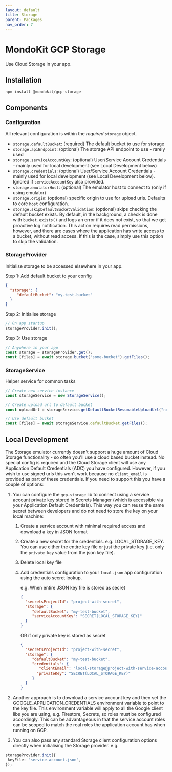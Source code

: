 ```yaml
---
layout: default
title: Storage
parent: Packages
nav_order: 7
---
```


# MondoKit GCP Storage

Use Cloud Storage in your app.

## Installation

```sh
npm install @mondokit/gcp-storage
```

## Components

### Configuration

All relevant configuration is within the _required_ `storage` object.

- `storage.defaultBucket`: (required) The default bucket to use for storage
- `storage.apiEndpoint`: (optional) The storage API endpoint to use - rarely used
- `storage.serviceAccountKey`: (optional) User/Service Account Credentials - mainly used for local development (see Local Development below)
- `storage.credentials`: (optional) User/Service Account Credentials - mainly used for local development (see Local Development below). Ignored if `serviceAccountKey` also provided.
- `storage.emulatorHost`: (optional) The emulator host to connect to (only if using emulator)
- `storage.origin`: (optional) specific origin to use for upload urls. Defaults to core `host` configuration.
- `storage.skipDefaultBucketValidation`: (optional) skips checking the default bucket exists. By default, in the background, a check is done with `bucket.exists()` and logs 
  an error if it does not exist, so that we get proactive log notification. This action requires read permissions, however, and there are cases where the application has write
  access to a bucket, without read access. If this is the case, simply use this option to skip the validation.

### StorageProvider

Initialise storage to be accessed elsewhere in your app.

Step 1: Add default bucket to your config

```json
{
  "storage": {
     "defaultBucket": "my-test-bucket"
  }
}
```

Step 2: Initialise storage

```typescript
// On app startup
storageProvider.init();
```

Step 3: Use storage

```typescript
// Anywhere in your app
const storage = storageProvider.get();
const [files] = await storage.bucket("some-bucket").getFiles();
```

### StorageService

Helper service for common tasks

```typescript
// Create new service instance
const storageService = new StorageService();

// Create upload url to default bucket
const uploadUrl = storageService.getDefaultBucketResumableUploadUrl("newfile.txt");

// Use default bucket
const [files] = await storageService.defaultBucket.getFiles();
```

## Local Development

The Storage emulator currently doesn't support a huge amount of Cloud Storage functionality - so often you'll use a
cloud based bucket instead. No special config is required and the Cloud Storage client will use any Application Default
Credentials (ADC) you have configured. However, if you wish to use signed urls this won't work because no `client_email`
is provided as part of these credentials. If you need to support this you have a couple of options:

1) You can configure the `gcp-storage` lib to connect using a service account private key stored in Secrets
   Manager (which is accessible via your Application Default Credentials). This way you can reuse the same secret
   between developers and do not need to store the key on your local machine:
    1) Create a service account with minimal required access and download a key in JSON format
    2) Create a new secret for the credentials. e.g. LOCAL_STORAGE_KEY. You can use either the entire key file or just the private key (i.e. only the `private_key` value from the json key file). 
    3) Delete local key file
    4) Add credentials configuration to your `local.json` app configuration using the auto secret lookup.

        e.g. When entire JSON key file is stored as secret
        ```json
        {
          "secretsProjectId": "project-with-secret",
          "storage": {
             "defaultBucket": "my-test-bucket",
             "serviceAccountKey": "SECRET(LOCAL_STORAGE_KEY)"
          }
        }
        ```

        OR if only private key is stored as secret
        ```json
        {
          "secretsProjectId": "project-with-secret",
          "storage": {
             "defaultBucket": "my-test-bucket",
             "credentials": {
                "clientEmail": "local-storage@project-with-service-account.iam.gserviceaccount.com",
               "privateKey": "SECRET(LOCAL_STORAGE_KEY)"
             } 
          }
        }
        ```

2) Another approach is to download a service account key and then set the GOOGLE_APPLICATION_CREDENTIALS environment
   variable to point to the key file. This environment variable will apply to all the Google client libs you are using,
   e.g. Firestore, Secrets, so roles must be configured accordingly. This can be advantageous in that the service
   account roles can be scoped to match the real roles the application account has when running on GCP.

3) You can also pass any standard Storage client configuration options directly when initialising the Storage provider. e.g.

```typescript
storageProvider.init({
 keyFile: "service-account.json",
});
```

